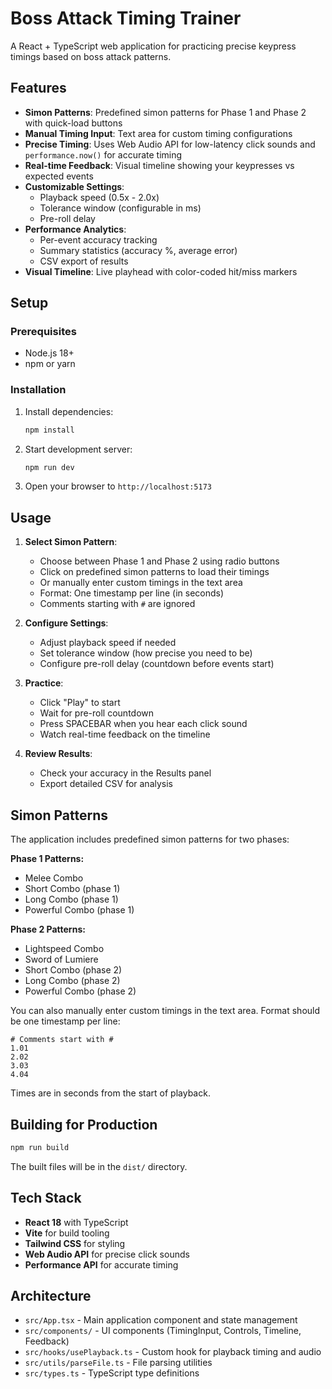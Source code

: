 # Boss Attack Timing Trainer

A React + TypeScript web application for practicing precise keypress timings based on boss attack patterns.

## Features

- **Simon Patterns**: Predefined simon patterns for Phase 1 and Phase 2 with quick-load buttons
- **Manual Timing Input**: Text area for custom timing configurations
- **Precise Timing**: Uses Web Audio API for low-latency click sounds and `performance.now()` for accurate timing
- **Real-time Feedback**: Visual timeline showing your keypresses vs expected events
- **Customizable Settings**: 
  - Playback speed (0.5x - 2.0x)
  - Tolerance window (configurable in ms)
  - Pre-roll delay
- **Performance Analytics**: 
  - Per-event accuracy tracking
  - Summary statistics (accuracy %, average error)
  - CSV export of results
- **Visual Timeline**: Live playhead with color-coded hit/miss markers

## Setup

### Prerequisites

- Node.js 18+ 
- npm or yarn

### Installation

1. Install dependencies:
   ```bash
   npm install
   ```

2. Start development server:
   ```bash
   npm run dev
   ```

3. Open your browser to `http://localhost:5173`

## Usage

1. **Select Simon Pattern**: 
   - Choose between Phase 1 and Phase 2 using radio buttons
   - Click on predefined simon patterns to load their timings
   - Or manually enter custom timings in the text area
   - Format: One timestamp per line (in seconds)
   - Comments starting with `#` are ignored

2. **Configure Settings**: 
   - Adjust playback speed if needed
   - Set tolerance window (how precise you need to be)
   - Configure pre-roll delay (countdown before events start)

3. **Practice**: 
   - Click "Play" to start
   - Wait for pre-roll countdown
   - Press SPACEBAR when you hear each click sound
   - Watch real-time feedback on the timeline

4. **Review Results**: 
   - Check your accuracy in the Results panel
   - Export detailed CSV for analysis

## Simon Patterns

The application includes predefined simon patterns for two phases:

**Phase 1 Patterns:**
- Melee Combo
- Short Combo (phase 1) 
- Long Combo (phase 1)
- Powerful Combo (phase 1)

**Phase 2 Patterns:**
- Lightspeed Combo
- Sword of Lumiere
- Short Combo (phase 2)
- Long Combo (phase 2) 
- Powerful Combo (phase 2)

You can also manually enter custom timings in the text area. Format should be one timestamp per line:

```
# Comments start with #
1.01
2.02  
3.03
4.04
```

Times are in seconds from the start of playback.

## Building for Production

```bash
npm run build
```

The built files will be in the `dist/` directory.

## Tech Stack

- **React 18** with TypeScript
- **Vite** for build tooling
- **Tailwind CSS** for styling  
- **Web Audio API** for precise click sounds
- **Performance API** for accurate timing

## Architecture

- `src/App.tsx` - Main application component and state management
- `src/components/` - UI components (TimingInput, Controls, Timeline, Feedback)
- `src/hooks/usePlayback.ts` - Custom hook for playback timing and audio
- `src/utils/parseFile.ts` - File parsing utilities
- `src/types.ts` - TypeScript type definitions
